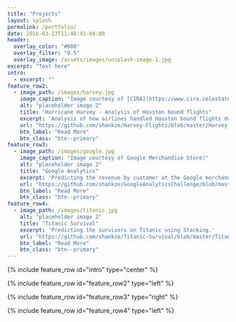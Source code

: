 ```yaml
---
title: "Projects"
layout: splash
permalink: /portfolio/
date: 2016-03-23T11:48:41-04:00
header:
  overlay_color: "#000"
  overlay_filter: "0.5"
  overlay_image: /assets/images/unsplash-image-1.jpg
excerpt: "Text here"
intro:
  - excerpt: ""
feature_row2:
  - image_path: /images/harvey.jpg
    image_caption: "Image courtesy of [CIRA](https://www.cira.colostate.edu/)"
    alt: "placeholder image 2"
    title: "Hurricane Harvey - Analysis of Houston bound flights"
    excerpt: 'Analysis of how airlines handled Houston bound flights during hurricane Harvey.'
    url: "https://github.com/shankze/Harvey-Flights/blob/master/Harvey.ipynb"
    btn_label: "Read More"
    btn_class: "btn--primary"
feature_row3:
  - image_path: /images/google.jpg
    image_caption: "Image courtesy of Google Merchandise Store)"
    alt: "placeholder image 2"
    title: "Google Analytics"
    excerpt: 'Predicting the revenue by customer at the Google merchandise store.'
    url: "https://github.com/shankze/GoogleAnalyticsChallenge/blob/master/Google%20Analytics%20Challenge.ipynb"
    btn_label: "Read More"
    btn_class: "btn--primary"
feature_row4:
  - image_path: /images/titanic.jpg
    alt: "placeholder image 2"
    title: "Titanic Survival"
    excerpt: 'Predicting the survivors on Titanic using Stacking.'
    url: "https://github.com/shankze/Titanic-Survival/blob/master/Titanic_Survival.ipynb"
    btn_label: "Read More"
    btn_class: "btn--primary"
---
```


{% include feature_row id="intro" type="center" %}

{% include feature_row id="feature_row2" type="left" %}

{% include feature_row id="feature_row3" type="right" %}

{% include feature_row id="feature_row4" type="left" %}
